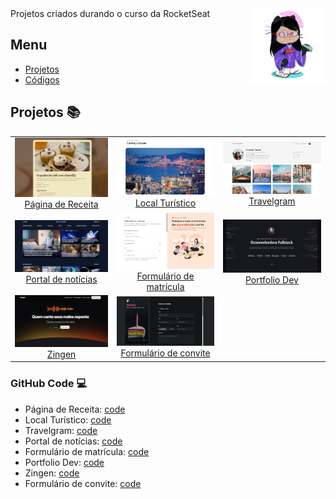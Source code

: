 <img src=".index-rocketseat/assets/images/octocat.png" align="right" width="120">
 Projetos criados durando o curso da RocketSeat

## Menu
 
- [Projetos](#projetos-books)
- [Códigos](#github-code-computer)

## Projetos :books:

<table align="center">
  <tr>
    <td align="center">
      <img src=".index-rocketseat/assets/images/receita.png" width="200"><br>
      <a href="https://erikaestudar.github.io/course-project/pagina-de-receita/index.html">Página de Receita</a>
    </td>
    <td align="center">
      <img src=".index-rocketseat/assets/images/local-turistico.png" width="200"><br>
      <a href="https://erikaestudar.github.io/course-project/local-turistico/index.html">Local Turístico</a>
    </td>
    <td align="center">
      <img src=".index-rocketseat/assets/images/travelgram.png" width="200"><br>
      <a href="https://erikaestudar.github.io/course-project/travelgram/index.html">Travelgram</a>
    </td>
  </tr>
  <tr>
    <td align="center">
      <img src=".index-rocketseat/assets/images/noticias.png" width="200"><br>
      <a href="https://erikaestudar.github.io/course-project/portal-de-noticias/index.html">Portal de notícias</a>
    </td>
    <td align="center">
      <img src=".index-rocketseat/assets/images/matricula.png" width="200"><br>
      <a href="https://erikaestudar.github.io/course-project/formulario-de-matricula/index.html">Formulário de matrícula</a>
    </td>
    <td align="center">
      <img src=".index-rocketseat/assets/images/portfolio.png" width="200"><br>
      <a href="https://erikaestudar.github.io/course-project/portfolio-dev/index.html">Portfolio Dev</a>
    </td>
  </tr>
  <tr>
    <td align="center">
      <img src=".index-rocketseat/assets/images/zingen.png" width="200"><br>
      <a href="https://erikaestudar.github.io/course-project/zingen/index.html">Zingen</a>
    </td>
    <td align="center">
      <img src=".index-rocketseat/assets/images/convite.png" width="200"><br>
      <a href="https://erikaestudar.github.io/course-project/formulario-de-convite/index.html">Formulário de convite</a>
    </td>
    <td align="center">
      <!-- Pode deixar vazio ou adicionar mais -->
    </td>
  </tr>
</table>

 
### GitHub Code :computer:

- Página de Receita: [code](https://github.com/Erikaestudar/course-project/tree/main/pagina-de-receita)
- Local Turístico:  [code](https://github.com/Erikaestudar/course-project/tree/main/local-turistico)
- Travelgram: [code](https://github.com/Erikaestudar/course-project/tree/main/travelgram)
- Portal de notícias: [code](https://github.com/Erikaestudar/course-project/tree/main/portal-de-noticias)
- Formulário de matrícula: [code](https://github.com/Erikaestudar/course-project/tree/main/formulario-de-matricula)
- Portfolio Dev: [code](https://github.com/Erikaestudar/course-project/tree/main/portfolio-dev)
- Zingen: [code](https://github.com/Erikaestudar/course-project/tree/main/zingen)
- Formulário de convite: [code](https://github.com/Erikaestudar/course-project/tree/main/formulario-de-convite)